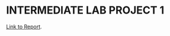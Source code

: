 # INTERMEDIATE LAB PROJECT 1

[Link to Report]( https://shanto268.github.io/solar_panel_project/lab1.html).


